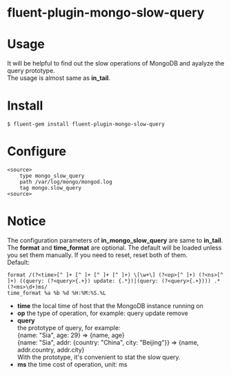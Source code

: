 fluent-plugin-mongo-slow-query
==============================
# Usage
It will be helpful to find out the slow operations of MongoDB and ayalyze the query prototype.  
The usage is almost same as **in_tail**.

# Install
```$ fluent-gem install fluent-plugin-mongo-slow-query```

# Configure
```
<source>
    type mongo_slow_query
    path /var/log/mongo/mongod.log
    tag mongo.slow_query
<source>
```

# Notice
The configuration parameters of **in_mongo_slow_query** are same to **in_tail**.  
The **format** and **time_format** are optional. The default will be loaded unless you set them manually. If you need to reset, reset both of them.  
Default:
```
format /(?<time>[^ ]+ [^ ]+ [^ ]+ [^ ]+) \[\w+\] (?<op>[^ ]+) (?<ns>[^ ]+) ((query: (?<query>{.+}) update: {.*})|(query: (?<query>{.+}))) .* (?<ms>\d+)ms/
time_format %a %b %d %H:%M:%S.%L
```

- **time** the local time of host that the MongoDB instance running on
- **op** the type of operation, for example: query update remove
- **query**  
    the prototype of query, for example:  
    {name: "Sia", age: 29} => {name, age}  
    {name: "Sia", addr: {country: "China", city: "Beijing"}} => {name, addr.country, addr.city}  
    With the prototype, it's convenient to stat the slow query.
- **ms** the time cost of operation, unit: ms

